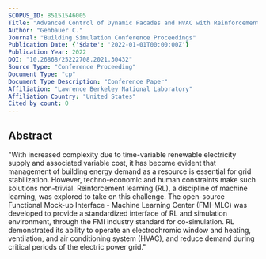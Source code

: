 ```yaml
---
SCOPUS_ID: 85151546005
Title: "Advanced Control of Dynamic Facades and HVAC with Reinforcement Learning based on Standardized Co-simulation"
Author: "Gehbauer C."
Journal: "Building Simulation Conference Proceedings"
Publication Date: {'$date': '2022-01-01T00:00:00Z'}
Publication Year: 2022
DOI: "10.26868/25222708.2021.30432"
Source Type: "Conference Proceeding"
Document Type: "cp"
Document Type Description: "Conference Paper"
Affiliation: "Lawrence Berkeley National Laboratory"
Affiliation Country: "United States"
Cited by count: 0
---
```


## Abstract
"With increased complexity due to time-variable renewable electricity supply and associated variable cost, it has become evident that management of building energy demand as a resource is essential for grid stabilization. However, techno-economic and human constraints make such solutions non-trivial. Reinforcement learning (RL), a discipline of machine learning, was explored to take on this challenge. The open-source Functional Mock-up Interface - Machine Learning Center (FMI-MLC) was developed to provide a standardized interface of RL and simulation environment, through the FMI industry standard for co-simulation. RL demonstrated its ability to operate an electrochromic window and heating, ventilation, and air conditioning system (HVAC), and reduce demand during critical periods of the electric power grid."
